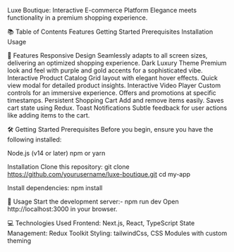 Luxe Boutique: Interactive E-commerce Platform
Elegance meets functionality in a premium shopping experience.



📚 Table of Contents
Features
Getting Started
Prerequisites
Installation
Usage


🌟 Features
Responsive Design
Seamlessly adapts to all screen sizes, delivering an optimized shopping experience.
Dark Luxury Theme
Premium look and feel with purple and gold accents for a sophisticated vibe.
Interactive Product Catalog
Grid layout with elegant hover effects.
Quick view modal for detailed product insights.
Interactive Video Player
Custom controls for an immersive experience.
Offers and promotions at specific timestamps.
Persistent Shopping Cart
Add and remove items easily.
Saves cart state using Redux.
Toast Notifications
Subtle feedback for user actions like adding items to the cart.


🛠️ Getting Started
Prerequisites
Before you begin, ensure you have the following installed:

Node.js (v14 or later)
npm or yarn

Installation
Clone this repository:
git clone https://github.com/yourusername/luxe-boutique.git
cd my-app

Install dependencies:
npm install

🚀 Usage
Start the development server:-
npm run dev
Open http://localhost:3000 in your browser.


💻 Technologies Used
Frontend: Next.js, React, TypeScript
State Management: Redux Toolkit
Styling: tailwindCss, CSS Modules with custom theming
